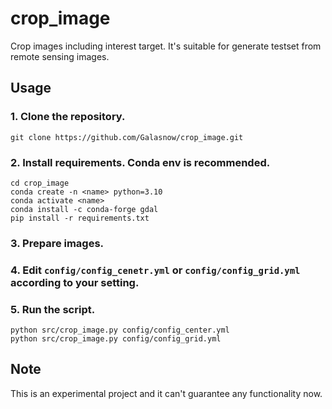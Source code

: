 # crop_image
Crop images including interest target. It's suitable for generate testset from remote sensing images.
## Usage
### 1. Clone the repository.
    git clone https://github.com/Galasnow/crop_image.git

### 2. Install requirements. Conda env is recommended.
    cd crop_image
    conda create -n <name> python=3.10
    conda activate <name>
    conda install -c conda-forge gdal
    pip install -r requirements.txt

### 3. Prepare images.

### 4. Edit `config/config_cenetr.yml` or `config/config_grid.yml` according to your setting.

### 5. Run the script.
    python src/crop_image.py config/config_center.yml
    python src/crop_image.py config/config_grid.yml

## Note
This is an experimental project and it can't guarantee any functionality now.
